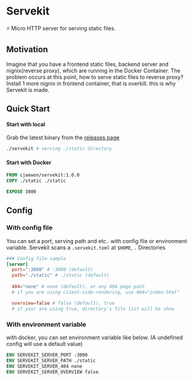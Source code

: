 # Servekit
⚡️ Micro HTTP server for serving static files. 

## Motivation
Imagine that you have a frontend static files, backend server and nignix(reverse proxy), which are running in the Docker Container. The problem occurs at this point, how to serve static files to reverse proxy? Install 1 more nignix in frontend container, that is overkill. this is why Servekit is made.

## Quick Start
#### Start with local
Grab the latest binary from the [releases page](https://github.com/cjaewon/servekit/releases)
```sh
./servekit # serving ./static directory
```

#### Start with Docker
```Dockerfile
FROM cjaewon/servekit:1.0.0
COPY ./static ./static

EXPOSE 3000
```

## Config
### With config file
You can set a port, serving path and etc.. with config file or environment variable.
Servekit scans a `.servekit.toml` at `$HOME`, `.` Directories

```toml
### Config file sample
[server]
  port=":3000" # :3000 (default)
  path="./static" # ./static (default)
  
  404="none" # none (default), or any 404 page path
  # if you are using client-side-rendering, use 404="index.html"

  overview=false # false (default), true
  # if your are using true, directory's file list will be show
```

### With environment variable
with docker, you can set environment variable like below. (A undefined config will use a default value)
```Dockerfile
ENV SERVEKIT_SERVER_PORT :3000
ENV SERVEKIT_SERVER_PATH ./static
ENV SERVEKIT_SERVER_404 none
ENV SERVEKIT_SERVER_OVERVIEW false
```

